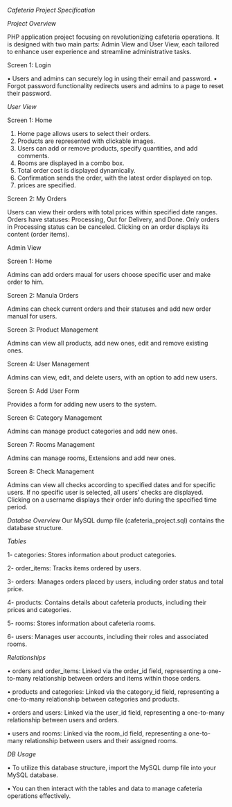 *Cafeteria Project Specification*


*Project Overview*

PHP application project focusing on revolutionizing cafeteria operations. It is designed with two main parts: Admin View and User View, each tailored to enhance user experience and streamline administrative tasks.

Screen 1: Login

•	Users and admins can securely log in using their email and password.
•	Forgot password functionality redirects users and admins to a page to reset their password.

*User View*


Screen 1: Home

1.	Home page allows users to select their orders.
2.	Products are represented with clickable images.
3.	Users can add or remove products, specify quantities, and add comments.
4.	Rooms are displayed in a combo box.
5.	Total order cost is displayed dynamically.
6.	Confirmation sends the order, with the latest order displayed on top.
7.	prices are specified.
   
Screen 2: My Orders

Users can view their orders with total prices within specified date ranges.
Orders have statuses: Processing, Out for Delivery, and Done.
Only orders in Processing status can be canceled.
Clicking on an order displays its content (order items).

Admin View


Screen 1: Home 

Admins can add orders maual for users choose specific user and make order to him.

Screen 2: Manula Orders

Admins can check current orders and their statuses and add new order manual for users.

Screen 3: Product Management

Admins can view all products, add new ones, edit and remove existing ones.

Screen 4: User Management

Admins can view, edit, and delete users, with an option to add new users.

Screen 5: Add User Form

Provides a form for adding new users to the system.

Screen 6: Category Management

Admins can manage product categories and add new ones.

Screen 7: Rooms Management

Admins can manage rooms, Extensions and add new ones.

Screen 8: Check Management

Admins can view all checks according to specified dates and for specific users.
If no specific user is selected, all users' checks are displayed.
Clicking on a username displays their order info during the specified time period.



*Databse Overview*
Our MySQL dump file (cafeteria_project.sql) contains the database structure.

*Tables*

1- categories: Stores information about product categories.

2- order_items: Tracks items ordered by users.

3- orders: Manages orders placed by users, including order status and total price.

4- products: Contains details about cafeteria products, including their prices and categories.

5- rooms: Stores information about cafeteria rooms.

6- users: Manages user accounts, including their roles and associated rooms.


*Relationships*

•  orders and order_items: Linked via the order_id field, representing a one-to-many relationship between orders and items within those orders.

•  products and categories: Linked via the category_id field, representing a one-to-many relationship between categories and products.

•  orders and users: Linked via the user_id field, representing a one-to-many relationship between users and orders.

•  users and rooms: Linked via the room_id field, representing a one-to-many relationship between users and their assigned rooms.

*DB Usage*

•  To utilize this database structure, import the MySQL dump file into your MySQL database.

•  You can then interact with the tables and data to manage cafeteria operations effectively.

